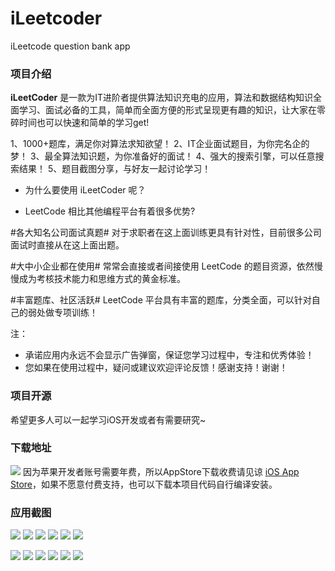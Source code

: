 # iLeetcoder
iLeetcode question bank  app

### 项目介绍
**iLeetCoder** 是一款为IT进阶者提供算法知识充电的应用，算法和数据结构知识全面学习、面试必备的工具，简单而全面方便的形式呈现更有趣的知识，让大家在零碎时间也可以快速和简单的学习get! 

1、1000+题库，满足你对算法求知欲望！
2、IT企业面试题目，为你完名企的梦！
3、最全算法知识题，为你准备好的面试！
4、强大的搜索引擎，可以任意搜索结果！
5、题目截图分享，与好友一起讨论学习！


- 为什么要使用 iLeetCoder 呢？

- LeetCode 相比其他编程平台有着很多优势?

#各大知名公司面试真题# 
对于求职者在这上面训练更具有针对性，目前很多公司面试时直接从在这上面出题。

#大中小企业都在使用# 
常常会直接或者间接使用 LeetCode 的题目资源，依然慢慢成为考核技术能力和思维方式的黄金标准。

#丰富题库、社区活跃# 
LeetCode 平台具有丰富的题库，分类全面，可以针对自己的弱处做专项训练！



注：
- 承诺应用内永远不会显示广告弹窗，保证您学习过程中，专注和优秀体验！
- 您如果在使用过程中，疑问或建议欢迎评论反馈！感谢支持！谢谢！



### 项目开源
希望更多人可以一起学习iOS开发或者有需要研究~


### 下载地址
![](screenshot/iLeetCoder-qrcode.png)
因为苹果开发者账号需要年费，所以AppStore下载收费请见谅  [iOS App Store](https://itunes.apple.com/cn/app/iLeetCoder/id1458259471?l=zh&ls=1&mt=8)，如果不愿意付费支持，也可以下载本项目代码自行编译安装。


### 应用截图
![](screenshot/01.png)
![](screenshot/02.png)
![](screenshot/03.png)
![](screenshot/04.png)
![](screenshot/05.png)
![](screenshot/06.png)

![](screenshot/en-01.png)
![](screenshot/en-02.png)
![](screenshot/en-03.png)
![](screenshot/en-04.png)
![](screenshot/en-05.png)
![](screenshot/en-06.png)
